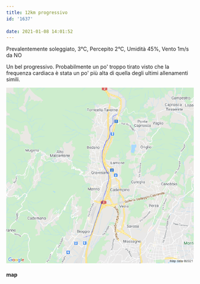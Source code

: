 ```yaml
---
title: 12km progressivo
id: '1637'

date: 2021-01-08 14:01:52
---
```


Prevalentemente soleggiato, 3°C, Percepito 2°C, Umidità 45%, Vento 1m/s da NO

Un bel progressivo. Probabilmente un po' troppo tirato visto che la frequenza cardiaca è stata un po' più alta di quella degli ultimi allenamenti simili.

![image](/images/2021/08/20210108-activity-map.png)

#### map

